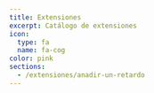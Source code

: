 ```yaml
---
title: Extensiones
excerpt: Catálogo de extensiones
icon:
  type: fa
  name: fa-cog
color: pink
sections:
  - /extensiones/anadir-un-retardo
---
```

